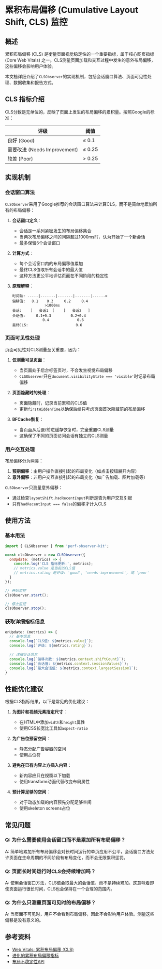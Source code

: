 # 累积布局偏移 (Cumulative Layout Shift, CLS) 监控

## 概述

累积布局偏移 (CLS) 是衡量页面视觉稳定性的一个重要指标，属于核心网页指标 (Core Web Vitals) 之一。CLS测量页面加载和交互过程中发生的意外布局偏移，这些偏移会影响用户体验。

本文档详细介绍了`CLSObserver`的实现机制，包括会话窗口算法、页面可见性处理、数据收集和报告方式。

## CLS 指标介绍

CLS分数是无单位的，反映了页面上发生的布局偏移的累积量。按照Google的标准：

| 评级 | 阈值 |
|-----|-----|
| 良好 (Good) | ≤ 0.1 |
| 需要改进 (Needs Improvement) | ≤ 0.25 |
| 较差 (Poor) | > 0.25 |

## 实现机制

### 会话窗口算法

`CLSObserver`采用了Google推荐的会话窗口算法来计算CLS，而不是简单地累加所有的布局偏移：

1. **会话窗口定义**：
   - 会话是一系列紧密发生的布局偏移集合
   - 当两次布局偏移之间的间隔超过1000ms时，认为开始了一个新会话
   - 最多保留5个会话窗口

2. **计算方式**：
   - 每个会话窗口内的布局偏移值累加
   - 最终CLS值取所有会话中的最大值
   - 这种方法更公平地评估页面在不同阶段的稳定性

3. **原理解释**：
   ```
   时间轴: -----|-------|-------|-------|------>
   偏移值:   0.1    0.3     0.2     0.4
                  >1000ms
   会话:    [   会话1  ]    [   会话2   ]
   会话值:     0.1+0.3         0.2+0.4
                 0.4             0.6
   最终CLS:                      0.6
   ```

### 页面可见性处理

页面可见性对CLS测量至关重要，因为：

1. **仅测量可见页面**：
   - 当页面处于后台标签页时，不会发生视觉布局偏移
   - `CLSObserver`只在`document.visibilityState === 'visible'`时记录布局偏移

2. **页面隐藏时的处理**：
   - 页面隐藏时，记录当前累积的CLS值
   - 更新`firstHiddenTime`以确保后续只考虑页面首次隐藏前的布局偏移

3. **BFCache恢复**：
   - 当页面从后退/前进缓存恢复时，完全重置CLS测量
   - 这确保了不同的页面访问会话有独立的CLS测量

### 用户交互处理

布局偏移分为两类：

1. **预期偏移**：由用户操作直接引起的布局变化（如点击按钮展开内容）
2. **意外偏移**：非用户交互直接引起的布局变化（如广告加载、图片加载等）

`CLSObserver`只测量意外偏移：
- 通过检查`layoutShift.hadRecentInput`判断是否为用户交互引起
- 只有`hadRecentInput === false`的偏移才计入CLS

## 使用方法

### 基本用法

```javascript
import { CLSObserver } from 'perf-observer-kit';

const clsObserver = new CLSObserver({
  onUpdate: (metrics) => {
    console.log('CLS 指标更新:', metrics);
    // metrics.value 是当前的CLS值
    // metrics.rating 是评级: 'good', 'needs-improvement', 或 'poor'
  }
});

// 开始监控
clsObserver.start();

// 停止监控
clsObserver.stop();
```

### 获取详细指标信息

```javascript
onUpdate: (metrics) => {
  // 基本信息
  console.log(`CLS值: ${metrics.value}`);
  console.log(`评级: ${metrics.rating}`);
  
  // 详细会话信息
  console.log(`偏移次数: ${metrics.context.shiftCount}`);
  console.log(`会话值: ${metrics.context.sessionValues}`);
  console.log(`最大会话值: ${metrics.context.largestSession}`);
}
```

## 性能优化建议

根据CLS指标结果，以下是常见的优化建议：

1. **为图片和视频元素指定尺寸**：
   - 在HTML中添加`width`和`height`属性
   - 使用CSS长宽比工具如`aspect-ratio`

2. **为广告位预留空间**：
   - 静态分配广告容器的空间
   - 使用占位符

3. **避免在已有内容上方插入内容**：
   - 新内容应只在视窗以下加载
   - 使用transform动画代替改变布局属性

4. **预计算足够的空间**：
   - 对于动态加载的内容预先分配足够空间
   - 使用skeleton screens占位

## 常见问题

### Q: 为什么需要使用会话窗口而不是累加所有布局偏移？
A: 简单地累加所有布局偏移会对长时间运行的单页应用不公平，会话窗口方法允许页面在生命周期的不同阶段有布局变化，而不会无限累积惩罚。

### Q: 页面长时间运行时CLS会持续增加吗？
A: 使用会话窗口方法，CLS值会取最大的会话值，而不是持续累加。这意味着即使页面运行很长时间，CLS也会保持在一个合理的范围内。

### Q: 为什么只测量页面可见时的布局偏移？
A: 当页面不可见时，用户不会看到布局偏移，因此不会影响用户体验。测量这些偏移是没有意义的。

## 参考资料

- [Web Vitals: 累积布局偏移 (CLS)](https://web.dev/articles/cls)
- [进化的累积布局偏移指标](https://web.dev/articles/evolving-cls)
- [布局不稳定性API](https://developer.mozilla.org/en-US/docs/Web/API/Layout_Instability_API) 